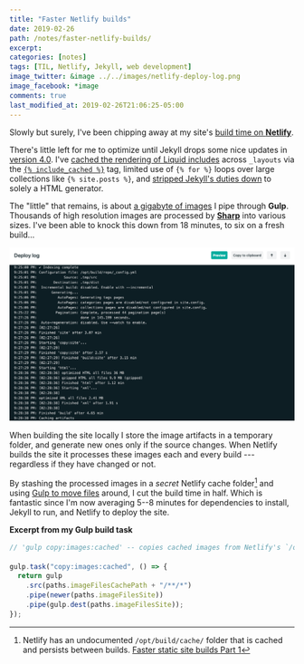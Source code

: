 ```yaml
---
title: "Faster Netlify builds"
date: 2019-02-26
path: /notes/faster-netlify-builds/
excerpt:
categories: [notes]
tags: [TIL, Netlify, Jekyll, web development]
image_twitter: &image ../../images/netlify-deploy-log.png
image_facebook: *image
comments: true
last_modified_at: 2019-02-26T21:06:25-05:00
---
```


Slowly but surely, I've been chipping away at my site's [build time on **Netlify**](/notes/autumn-refresh/#build-and-deploy).

There's little left for me to optimize until Jekyll drops some nice updates in [version 4.0](https://github.com/jekyll/jekyll/projects/2). I've [cached the rendering of Liquid includes](https://github.com/mmistakes/made-mistakes-jekyll/issues/629) across `_layouts` via the [`{% include_cached %}`](https://github.com/benbalter/jekyll-include-cache) tag, limited use of `{% for %}` loops over large collections like `{% site.posts %}`, and [stripped Jekyll's duties down](/articles/using-jekyll-2017/#optimization) to solely a HTML generator.

The "little" that remains, is about [a gigabyte of images](https://github.com/mmistakes/made-mistakes-images) I pipe through **Gulp**. Thousands of high resolution images are processed by [**Sharp**](https://github.com/lovell/sharp) into various sizes. I've been able to knock this down from 18 minutes, to six on a fresh build...

![Screenshot of Netlify's deploy log for Made Mistakes](../../images/netlify-deploy-log.png)

When building the site locally I store the image artifacts in a temporary folder, and generate new ones only if the source changes. When Netlify builds the site it processes these images each and every build --- regardless if they have changed or not.

By stashing the processed images in a *secret* Netlify cache folder[^cache-folder] and using [Gulp to move files](https://github.com/mmistakes/made-mistakes-jekyll/tree/master/gulp) around, I cut the build time in half. Which is fantastic since I'm now averaging 5--8 minutes for dependencies to install, Jekyll to run, and Netlify to deploy the site.

[^cache-folder]: Netlify has an undocumented `/opt/build/cache/` folder that is cached and persists between builds. [Faster static site builds Part 1](https://www.contentful.com/blog/2018/05/17/faster-static-site-builds-part-one-process-only-what-you-need/#caching-for-the-win)

**Excerpt from my Gulp build task**

```javascript
// 'gulp copy:images:cached' -- copies cached images from Netlify's `/opt/build/cache/` folder to `/dist/`

gulp.task("copy:images:cached", () => {
  return gulp
    .src(paths.imageFilesCachePath + "/**/*")
    .pipe(newer(paths.imageFilesSite))
    .pipe(gulp.dest(paths.imageFilesSite));
});
```
